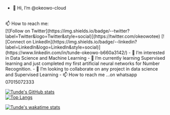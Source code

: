 - 👋 Hi, I’m @okeowo-cloud
<br>
📫 How to reach me:
<br>
[![Follow on Twitter](https://img.shields.io/badge/--twitter?label=Twitter&logo=Twitter&style=social)](https://twitter.com/okeowotee) [![Connect on LinkedIn](https://img.shields.io/badge/--linkedin?label=LinkedIn&logo=LinkedIn&style=social)](https://www.linkedin.com/in/tunde-okeowo-b660a3142/)
- 👀 I’m interested in Data Science and Machine Learning 
- 🌱 I’m currently learning Supervised learning and just completed my first artificial neural networks for Number Recognition.
- 💞️ I’m looking to collaborate on any project in data science and Supervised Learning
- 📫 How to reach me ...on whatsapp 07015072333

<!---
okeowo-cloud/okeowo-cloud is a ✨ special ✨ repository because its `README.md` (this file) appears on your GitHub profile.
You can click the Preview link to take a look at your changes.
--->
[![Tunde's GitHub stats](https://github-readme-stats-sigma-five.vercel.app/api?username=okeowo-cloud&count_private=true&layout=compactshow_icons=true&show_icons=true&theme=radical)](https://github.com/okeowo-cloud/github-readme-stats)
<br>
[![Top Langs](https://github-readme-stats-sigma-five.vercel.app/api/top-langs/?username=okeowo-cloud&layout=compact)](https://github.com/okeowo-cloud/github-readme-stats)


[![Tunde's wakatime stats](https://github-readme-stats.vercel.app/api/wakatime?username=OkeowoTee)](https://github.com/okeowo-cloud/github-readme-stats)
